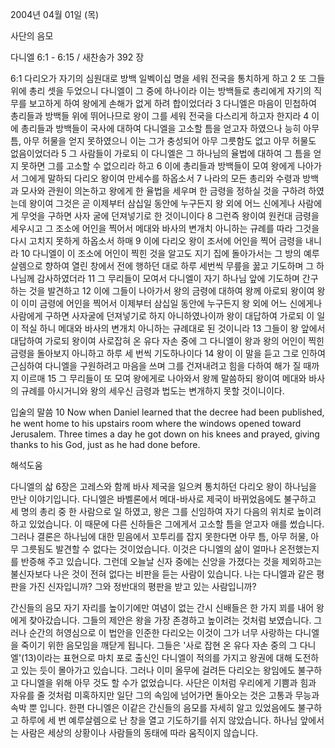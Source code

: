 2004년 04월 01일 (목)

사단의 음모



다니엘 6:1 - 6:15 / 새찬송가 392 장


6:1 다리오가 자기의 심원대로 방백 일벡이십 명을 세워 전국을 통치하게 하고 2 또 그들 위에 총리 셋을 두었으니 다니엘이 그 중에 하나이라 이는 방백들로 총리에게 자기의 직무를 보고하게 하여 왕에게 손해가 없게 하려 합이었더라 3 다니엘은 마음이 민첩하여 총리들과 방백들 위에 뛰어나므로 왕이 그를 세워 전국을 다스리게 하고자 한지라 4 이에 총리들과 방백들이 국사에 대하여 다니엘을 고소할 틈을 얻고자 하였으나 능히 아무 틈, 아무 허물을 얻지 못하였으니 이는 그가 충성되어 아무 그릇함도 없고 아무 허물도 없음이었더라 5 그 사람들이 가로되 이 다니엘은 그 하나님의 율법에 대하여 그 틈을 얻지 못하면 그를 고소할  수 없으리라 하고 6 이에 총리들과 방백들이 모여 왕에게 나아가서 그에게 말하되 다리오 왕이여 만세수를 하옵소서 7 나라의 모든 총리와 수령과 방백과 모사와 관원이 의논하고 왕에게 한 율법을 세우며 한 금령을 정하실 것을 구하려 하였는데 왕이여 그것은 곧 이제부터 삼십일 동안에 누구든지 왕 외에 어느 신에게나 사람에게 무엇을 구하면 사자 굴에 던져넣기로 한 것이니이다 8 그런즉 왕이여 원컨대 금령을 세우시고 그 조소에 어인을 찍어서 메대와 바사의 변개치 아니하는 규례를 따라 그것을 다시 고치지 못하게 하옵소서 하매 9 이에 다리오 왕이 조서에 어인을 찍어 금령을 내니라 10 다니엘이 이 조소에 어인이 찍힌 것을 알고도 지기 집에 돌아가서는 그 방의 예루살렘으로 향하여 열린 창에서 전에 행하던 대로 하루 세번씩 무릎을 꿇고 기도하며 그 하나님께 감사하였더라 11 그 무리들이 모여서 다니엘이 자기 하나님 앞에 기도하며 간구하는 것을 발견하고 12 이에 그들이 나아가서 왕의 금령에 대하여 왕께 아로되 왕이여 왕이 이미 금령에 어인을 찍어서 이제부터 삼십일 동안에 누구든지 왕 외에 어느 신에게나 사람에게 구하면 사자굴에 던져넣기로 하지 아니하였나이까 왕이 대답하여 가로되 이 일이 적실 하니 메대와 바사의 변개치 아니하는 규례대로 된 것이니라 13 그들이 왕 앞에서 대답하여 가로되 왕이여 사로잡혀 온 유다 자손 중에 그 다니엘이 왕과 왕의 어인이 찍힌 금령을 돌아보지 아니하고 하루 세 번씩 기도하나이다 14 왕이 이 말을 듣고 그로 인하여 근심하여 다니엘을 구원하려고 마음을 쓰며 그를 건져내려고 힘을 다하여 해가 질 때까지 이르매 15 그 무리들이 또 모여 왕에게로 나아와서 왕께 말씀하되 왕이여 메대와 바사의 규례를 아시거니와 왕의 세우신 금령과 법도는 변개하지 못할 것이니이다.

입술의 말씀
10 Now when Daniel learned that the decree had been published, he went home to his upstairs room where the windows opened toward Jerusalem.  Three times a day he got down on his knees and prayed, giving thanks to his God, just as he had done before.

해석도움





다니엘의 삷
6장은 고레스와 함께 바사 제국을 일으켜 통치하던 다리오 왕이 하나님을 만난 이야기입니다.  다니엘은 바벨론에서 메대-바사로 제국이 바뀌었음에도 불구하고 세 명의 총리 중 한 사람으로 일 하였고, 왕은 그를 신임하여 자기 다음의 위치로 높이려 하고 있었습니다.  이 때문에 다른 신하들은 그에게서 고소할 틈을 얻고자 애를 썼습니다.  그러나 결론은 하나님에 대한 믿음에서 꼬투리를 잡지 못한다면 아무 틈, 아무 허물, 아무 그릇됨도 발견할 수 없다는 것이었습니다.  이것은 다니엘의 삶이 얼마나 온전했는지를 반증해 주고 있습니다.  그런데 오늘날 신자 중에는 신앙을 가졌다는 것을 제외하고는 불신자보다 나은 것이 전혀 없다는 비판을 듣는 사람이 있습니다.  나는 다니엘과 같은 평판을 가진 신자입니까?  그와 정반대의 평판을 받고 있는 사람입니까?

간신들의 음모
자기 자리를 높이기에만 여념이 없는 간시
신배들은 한 가지 꾀를 내어 왕에게 찾아갔습니다.  그들의 제안은 왕을 가장 존경하고 높이려는 것처럼 보였습니다.  그러나 순간의 허영심으로 이 법안을 인준한 다리오는 이것이 그가 너무 사랑하는 다니엘을 죽이기 위한 음모임을 깨닫게 됩니다.  그들은 '사로 잡현 온 유다 자손 중의 그 다니엘'(13)이라는 표현으로 마치 포로 출신인 다니엘이 적의를 가지고 왕권에 대해 도전하고 있는 듯이 몰아가고 있습니다.  그러나 이미 올무에 걸려든 다리오는 왕임에도 불구하고 다니엘을 위해 아무 것도 할 수가 없었습니다.  사단은 이처럼 우리에게 기쁨과 힘과 자유를 줄 것처럼 미혹하지만 일단 그의 속임에 넘어가면 돌아오는 것은 고통과 무능과 속박 뿐 입니다.  한편 다니엘은 이같은 간신들의 음모를 자세히 알고 있었음에도 불구하고 하루에 세 번 예루살렘으로 난 창을 열고 기도하기를 쉬지 않았습니다.  하나님 앞에서는 사람은 세상의 상황이나 사람들의 동태에 따라 움직이지 않습니다.